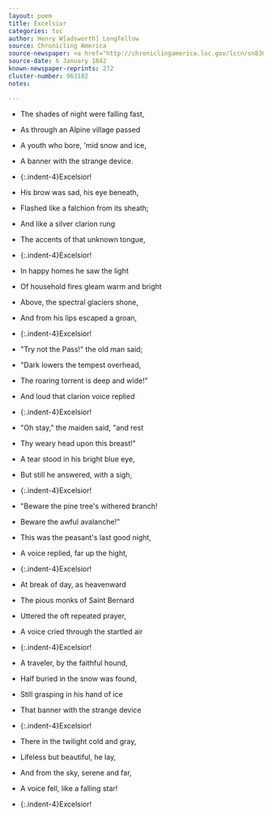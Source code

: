 ```yaml
---
layout: poem
title: Excelsior
categories: toc
author: Henry W[adsworth] Longfellow
source: Chronicling America
source-newspaper: <a href="http://chroniclingamerica.loc.gov/lccn/sn83030212/1842-01-06/ed-1/seq-4/" target="_blank"><em>The New-York Tribune</em></a> (New York, New York)
source-date: 6 January 1842
known-newspaper-reprints: 272
cluster-number: 963182
notes: 

---
```


- The shades of night were falling fast,
- As through an Alpine village passed
- A youth who bore, 'mid snow and ice,
- A banner with the strange device.
- {:.indent-4}Excelsior!


- His brow was sad, his eye beneath,
- Flashed like a falchion from its sheath;
- And like a silver clarion rung
- The accents of that unknown tongue,
- {:.indent-4}Excelsior!


- In happy homes he saw the light
- Of household fires gleam warm and bright
- Above, the spectral glaciers shone,
- And from his lips escaped a groan,
- {:.indent-4}Excelsior!


- "Try not the Pass!" the old man said;
- "Dark lowers the tempest overhead,
- The roaring torrent is deep and wide!"
- And loud that clarion voice replied
- {:.indent-4}Excelsior!


- "Oh stay," the maiden said, "and rest
- Thy weary head upon this breast!"
- A tear stood in his bright blue eye,
- But still he answered, with a sigh,
- {:.indent-4}Excelsior!


- "Beware the pine tree's withered branch!
- Beware the awful avalanche!"
- This was the peasant's last good night,
- A voice replied, far up the hight,
- {:.indent-4}Excelsior!


- At break of day, as heavenward
- The pious monks of Saint Bernard
- Uttered the oft repeated prayer,
- A voice cried through the startled air
- {:.indent-4}Excelsior!


- A traveler, by the faithful hound,
- Half buried in the snow was found,
- Still grasping in his hand of ice
- That banner with the strange device
- {:.indent-4}Excelsior!


- There in the twilight cold and gray,
- Lifeless but beautiful, he lay,
- And from the sky, serene and far,
- A voice fell, like a falling star!
- {:.indent-4}Excelsior!
<br>
